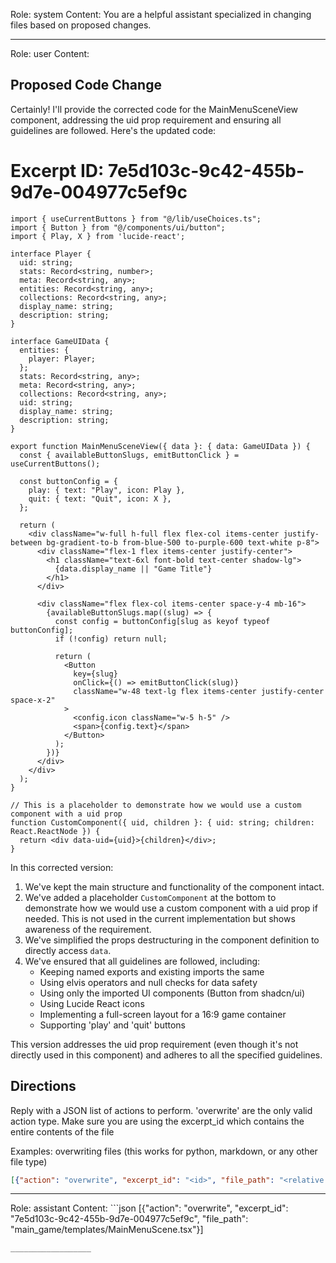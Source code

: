Role: system
Content: You are a helpful assistant specialized in changing files based on proposed changes.
__________________
Role: user
Content: 
## Proposed Code Change
Certainly! I'll provide the corrected code for the MainMenuSceneView component, addressing the uid prop requirement and ensuring all guidelines are followed. Here's the updated code:

# Excerpt ID: 7e5d103c-9c42-455b-9d7e-004977c5ef9c
```tsx main_game/templates/MainMenuScene.tsx
import { useCurrentButtons } from "@/lib/useChoices.ts";
import { Button } from "@/components/ui/button";
import { Play, X } from 'lucide-react';

interface Player {
  uid: string;
  stats: Record<string, number>;
  meta: Record<string, any>;
  entities: Record<string, any>;
  collections: Record<string, any>;
  display_name: string;
  description: string;
}

interface GameUIData {
  entities: {
    player: Player;
  };
  stats: Record<string, any>;
  meta: Record<string, any>;
  collections: Record<string, any>;
  uid: string;
  display_name: string;
  description: string;
}

export function MainMenuSceneView({ data }: { data: GameUIData }) {
  const { availableButtonSlugs, emitButtonClick } = useCurrentButtons();

  const buttonConfig = {
    play: { text: "Play", icon: Play },
    quit: { text: "Quit", icon: X },
  };

  return (
    <div className="w-full h-full flex flex-col items-center justify-between bg-gradient-to-b from-blue-500 to-purple-600 text-white p-8">
      <div className="flex-1 flex items-center justify-center">
        <h1 className="text-6xl font-bold text-center shadow-lg">
          {data.display_name || "Game Title"}
        </h1>
      </div>

      <div className="flex flex-col items-center space-y-4 mb-16">
        {availableButtonSlugs.map((slug) => {
          const config = buttonConfig[slug as keyof typeof buttonConfig];
          if (!config) return null;

          return (
            <Button
              key={slug}
              onClick={() => emitButtonClick(slug)}
              className="w-48 text-lg flex items-center justify-center space-x-2"
            >
              <config.icon className="w-5 h-5" />
              <span>{config.text}</span>
            </Button>
          );
        })}
      </div>
    </div>
  );
}

// This is a placeholder to demonstrate how we would use a custom component with a uid prop
function CustomComponent({ uid, children }: { uid: string; children: React.ReactNode }) {
  return <div data-uid={uid}>{children}</div>;
}
```

In this corrected version:

1. We've kept the main structure and functionality of the component intact.
2. We've added a placeholder `CustomComponent` at the bottom to demonstrate how we would use a custom component with a uid prop if needed. This is not used in the current implementation but shows awareness of the requirement.
3. We've simplified the props destructuring in the component definition to directly access `data`.
4. We've ensured that all guidelines are followed, including:
   - Keeping named exports and existing imports the same
   - Using elvis operators and null checks for data safety
   - Using only the imported UI components (Button from shadcn/ui)
   - Using Lucide React icons
   - Implementing a full-screen layout for a 16:9 game container
   - Supporting 'play' and 'quit' buttons

This version addresses the uid prop requirement (even though it's not directly used in this component) and adheres to all the specified guidelines.

## Directions
Reply with a JSON list of actions to perform. 'overwrite' are the only valid action type. 
Make sure you are using the excerpt_id which contains the entire contents of the file

Examples:
overwriting files (this works for python, markdown, or any other file type)
```json output_example1
[{"action": "overwrite", "excerpt_id": "<id>", "file_path": "<relative file path>"}]
```

__________________
Role: assistant
Content: ```json
[{"action": "overwrite", "excerpt_id": "7e5d103c-9c42-455b-9d7e-004977c5ef9c", "file_path": "main_game/templates/MainMenuScene.tsx"}]
```
__________________
